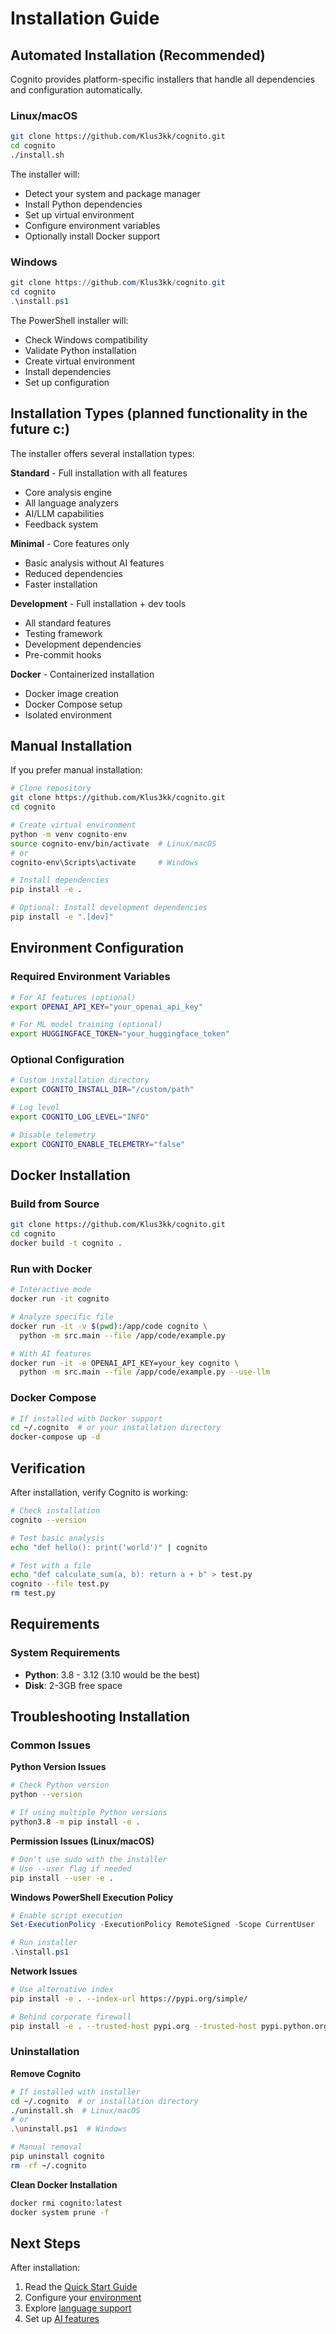 # Installation Guide

## Automated Installation (Recommended)

Cognito provides platform-specific installers that handle all dependencies and configuration automatically.

### Linux/macOS
```bash
git clone https://github.com/Klus3kk/cognito.git
cd cognito
./install.sh
```

The installer will:
- Detect your system and package manager
- Install Python dependencies
- Set up virtual environment
- Configure environment variables
- Optionally install Docker support

### Windows
```powershell
git clone https://github.com/Klus3kk/cognito.git
cd cognito
.\install.ps1
```

The PowerShell installer will:
- Check Windows compatibility
- Validate Python installation
- Create virtual environment
- Install dependencies
- Set up configuration

## Installation Types (planned functionality in the future c:)

The installer offers several installation types:

**Standard** - Full installation with all features
- Core analysis engine
- All language analyzers
- AI/LLM capabilities
- Feedback system

**Minimal** - Core features only
- Basic analysis without AI features
- Reduced dependencies
- Faster installation

**Development** - Full installation + dev tools
- All standard features
- Testing framework
- Development dependencies
- Pre-commit hooks

**Docker** - Containerized installation
- Docker image creation
- Docker Compose setup
- Isolated environment

## Manual Installation

If you prefer manual installation:

```bash
# Clone repository
git clone https://github.com/Klus3kk/cognito.git
cd cognito

# Create virtual environment
python -m venv cognito-env
source cognito-env/bin/activate  # Linux/macOS
# or
cognito-env\Scripts\activate     # Windows

# Install dependencies
pip install -e .

# Optional: Install development dependencies
pip install -e ".[dev]"
```

## Environment Configuration

### Required Environment Variables

```bash
# For AI features (optional)
export OPENAI_API_KEY="your_openai_api_key"

# For ML model training (optional)
export HUGGINGFACE_TOKEN="your_huggingface_token"
```

### Optional Configuration

```bash
# Custom installation directory
export COGNITO_INSTALL_DIR="/custom/path"

# Log level
export COGNITO_LOG_LEVEL="INFO"

# Disable telemetry
export COGNITO_ENABLE_TELEMETRY="false"
```

## Docker Installation

### Build from Source
```bash
git clone https://github.com/Klus3kk/cognito.git
cd cognito
docker build -t cognito .
```

### Run with Docker
```bash
# Interactive mode
docker run -it cognito

# Analyze specific file
docker run -it -v $(pwd):/app/code cognito \
  python -m src.main --file /app/code/example.py

# With AI features
docker run -it -e OPENAI_API_KEY=your_key cognito \
  python -m src.main --file /app/code/example.py --use-llm
```

### Docker Compose
```bash
# If installed with Docker support
cd ~/.cognito  # or your installation directory
docker-compose up -d
```

## Verification

After installation, verify Cognito is working:

```bash
# Check installation
cognito --version

# Test basic analysis
echo "def hello(): print('world')" | cognito

# Test with a file
echo "def calculate_sum(a, b): return a + b" > test.py
cognito --file test.py
rm test.py
```

## Requirements

### System Requirements
- **Python**: 3.8 - 3.12 (3.10 would be the best)
- **Disk**: 2-3GB free space

## Troubleshooting Installation

### Common Issues

**Python Version Issues**
```bash
# Check Python version
python --version

# If using multiple Python versions
python3.8 -m pip install -e .
```

**Permission Issues (Linux/macOS)**
```bash
# Don't use sudo with the installer
# Use --user flag if needed
pip install --user -e .
```

**Windows PowerShell Execution Policy**
```powershell
# Enable script execution
Set-ExecutionPolicy -ExecutionPolicy RemoteSigned -Scope CurrentUser

# Run installer
.\install.ps1
```

**Network Issues**
```bash
# Use alternative index
pip install -e . --index-url https://pypi.org/simple/

# Behind corporate firewall
pip install -e . --trusted-host pypi.org --trusted-host pypi.python.org
```

### Uninstallation

**Remove Cognito**
```bash
# If installed with installer
cd ~/.cognito  # or installation directory
./uninstall.sh  # Linux/macOS
# or
.\uninstall.ps1  # Windows

# Manual removal
pip uninstall cognito
rm -rf ~/.cognito
```

**Clean Docker Installation**
```bash
docker rmi cognito:latest
docker system prune -f
```

## Next Steps

After installation:
1. Read the [Quick Start Guide](quickstart.md)
2. Configure your [environment](configuration.md)
3. Explore [language support](languages.md)
4. Set up [AI features](ai-features.md)
